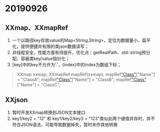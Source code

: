 # 20190926
## XXmap、XXmapRef
1. 一个以路径key存放value的Map<String,String>，定位为数据量小，扁平化，提供便捷并有限的类json数据读写；
2. 非线程安全，性能方面有待提升，优化点：getRealPath、std::string预分配、容器类key/value指针化；
3. [key]中的key不允许为'.'，(index)中的index为数组下标；
> XXmap xxmap; 
> XXmapRef mapRef(xxmap);
> mapRef["Class"](0)["Name"] = "ClassA";
> mapRef["Class"](1)["Name"] = "ClassB";
> mapRef["Class"](2)["Name"] = "ClassC";
## XXjson
1. 暂时开发XXmap转换到JSON文本接口
2. key1/key2 = "12" 和 key1/key2/key3 = "123"类似此两个键值并存时，并不符合JSON语法，可能导致数据掉失，暂时未作其他转换
